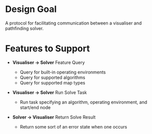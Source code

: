 # Design Goal

A protocol for facilitating communication between a visualiser and pathfinding solver.

# Features to Support

- **Visualiser -> Solver** Feature Query

  - Query for built-in operating environments
  - Query for supported algorithms
  - Query for supported map types

- **Visualiser -> Solver** Run Solve Task

  - Run task specifying an algorithm, operating environment, and start/end node

- **Solver -> Visualiser** Return Solve Result

  - Return some sort of an error state when one occurs
